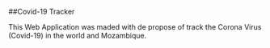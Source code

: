 ##Covid-19 Tracker

This Web Application was maded with de propose of track the Corona Virus (Covid-19) in the world and Mozambique.
